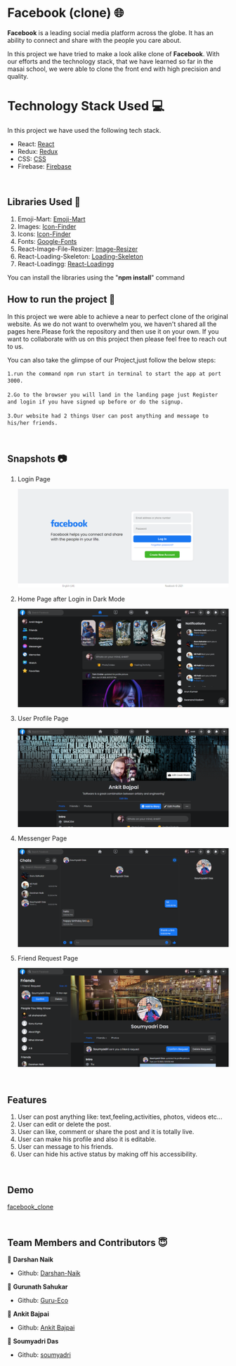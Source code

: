 # Facebook (clone) 🌐

**Facebook** is a leading social media platform across the globe. It has an ability to connect and share with the people you care about.

In this project we have tried to make a look alike clone of **Facebook**. With our efforts and the technology stack, that we have learned so far in the masai school, we were able to clone the front end with high precision and quality.

# Technology Stack Used 💻

In this project we have used the following tech stack.

- React: [React](https://www.npmjs.com/package/react)
- Redux: [Redux](https://www.npmjs.com/package/redux)
- CSS: [CSS](https://styled-components.com/)
- Firebase: [Firebase](https://firebase.google.com/)

<br>

## Libraries Used 🌟

1. Emoji-Mart: [Emoji-Mart](https://missive.github.io/emoji-mart/)
2. Images: [Icon-Finder](https://www.iconfinder.com/)
3. Icons: [Icon-Finder](https://www.iconfinder.com/)
4. Fonts: [Google-Fonts](https://fonts.google.com/icons)
5. React-Image-File-Resizer: [Image-Resizer](https://www.npmjs.com/package/react-image-file-resizer)
6. React-Loading-Skeleton: [Loading-Skeleton](https://www.npmjs.com/package/react-loading-skeleton)
7. React-Loadingg: [React-Loadingg](https://www.npmjs.com/package/react-loadingg)

You can install the libraries using the "**npm install**" command
<br>

## How to run the project 📑

In this project we were able to achieve a near to perfect clone of the original website. As we do not want to overwhelm you, we haven't shared all the pages here.Please fork the repository and then use it on your own. If you want to collaborate with us on this project then please feel free to reach out to us.

You can also take the glimpse of our Project,just follow the below steps:

    1.run the command npm run start in terminal to start the app at port 3000.

    2.Go to the browser you will land in the landing page just Register and login if you have signed up before or do the signup.

    3.Our website had 2 things User can post anything and message to his/her friends.

<br>

## Snapshots 📷

1. Login Page

   ![facebook](https://github.com/Darshan-Naik/facebook-clone/blob/master/public/Images/loginPage.png)

2. Home Page after Login in Dark Mode

   ![facebook](https://github.com/Darshan-Naik/facebook-clone/blob/master/public/Images/homePage.png)

3. User Profile Page

   ![facebook](https://github.com/Darshan-Naik/facebook-clone/blob/master/public/Images/profilePage.png)

4. Messenger Page

   ![facebook](https://github.com/Darshan-Naik/facebook-clone/blob/master/public/Images/messangerPage.png)

5. Friend Request Page

   ![facebook](https://github.com/Darshan-Naik/facebook-clone/blob/master/public/Images/friendPage.png)

<br>

## Features

1. User can post anything like: text,feeling,activities, photos, videos etc...
2. User can edit or delete the post.
3. User can like, comment or share the post and it is totally live.
4. User can make his profile and also it is editable.
5. User can message to his friends.
6. User can hide his active status by making off his accessibility.

<br>

## Demo

[facebook_clone](https://masai-course.s3.ap-south-1.amazonaws.com/users/742/submissions/107510/253457/725d20b569eaa514278acfd124524994/demo.mp4)

<br>

## Team Members and Contributors 😇

👤 **Darshan Naik**

- Github: [Darshan-Naik](https://github.com/Darshan-Naik)

👤 **Gurunath Sahukar**

- Github: [Guru-Eco](https://github.com/Guru-Eco)

👤 **Ankit Bajpai**

- Github: [Ankit Bajpai](https://github.com/ankitbajpai1607)

👤 **Soumyadri Das**

- Github: [soumyadri](https://github.com/soumyadri)

